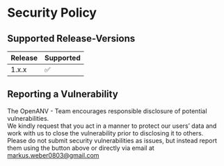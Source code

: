 # Security Policy

## Supported Release-Versions

| Release | Supported          |
| ------- | ------------------ |
| 1.x.x   | :white_check_mark: |

## Reporting a Vulnerability

The OpenANV - Team encourages responsible disclosure of potential vulnerabilities.</br>
We kindly request that you act in a manner to protect our users’ data and work with us to close the vulnerability prior to disclosing it to others.</br>
Please do not submit security vulnerabilities as issues, but instead report them using the button above or directly via email at <a href= "mailto: markus.weber0803@gmail.com">markus.weber0803@gmail.com</a>
